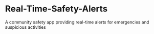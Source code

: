 # Real-Time-Safety-Alerts
A community safety app providing real-time alerts for emergencies and suspicious activities
